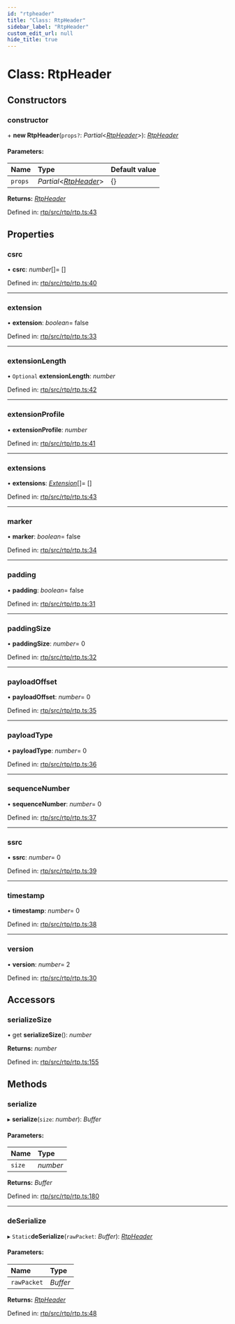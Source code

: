 ```yaml
---
id: "rtpheader"
title: "Class: RtpHeader"
sidebar_label: "RtpHeader"
custom_edit_url: null
hide_title: true
---
```


# Class: RtpHeader

## Constructors

### constructor

\+ **new RtpHeader**(`props?`: *Partial*<[*RtpHeader*](rtpheader.md)\>): [*RtpHeader*](rtpheader.md)

#### Parameters:

Name | Type | Default value |
:------ | :------ | :------ |
`props` | *Partial*<[*RtpHeader*](rtpheader.md)\> | {} |

**Returns:** [*RtpHeader*](rtpheader.md)

Defined in: [rtp/src/rtp/rtp.ts:43](https://github.com/shinyoshiaki/werift-webrtc/blob/71f8ead/packages/rtp/src/rtp/rtp.ts#L43)

## Properties

### csrc

• **csrc**: *number*[]= []

Defined in: [rtp/src/rtp/rtp.ts:40](https://github.com/shinyoshiaki/werift-webrtc/blob/71f8ead/packages/rtp/src/rtp/rtp.ts#L40)

___

### extension

• **extension**: *boolean*= false

Defined in: [rtp/src/rtp/rtp.ts:33](https://github.com/shinyoshiaki/werift-webrtc/blob/71f8ead/packages/rtp/src/rtp/rtp.ts#L33)

___

### extensionLength

• `Optional` **extensionLength**: *number*

Defined in: [rtp/src/rtp/rtp.ts:42](https://github.com/shinyoshiaki/werift-webrtc/blob/71f8ead/packages/rtp/src/rtp/rtp.ts#L42)

___

### extensionProfile

• **extensionProfile**: *number*

Defined in: [rtp/src/rtp/rtp.ts:41](https://github.com/shinyoshiaki/werift-webrtc/blob/71f8ead/packages/rtp/src/rtp/rtp.ts#L41)

___

### extensions

• **extensions**: [*Extension*](../modules.md#extension)[]= []

Defined in: [rtp/src/rtp/rtp.ts:43](https://github.com/shinyoshiaki/werift-webrtc/blob/71f8ead/packages/rtp/src/rtp/rtp.ts#L43)

___

### marker

• **marker**: *boolean*= false

Defined in: [rtp/src/rtp/rtp.ts:34](https://github.com/shinyoshiaki/werift-webrtc/blob/71f8ead/packages/rtp/src/rtp/rtp.ts#L34)

___

### padding

• **padding**: *boolean*= false

Defined in: [rtp/src/rtp/rtp.ts:31](https://github.com/shinyoshiaki/werift-webrtc/blob/71f8ead/packages/rtp/src/rtp/rtp.ts#L31)

___

### paddingSize

• **paddingSize**: *number*= 0

Defined in: [rtp/src/rtp/rtp.ts:32](https://github.com/shinyoshiaki/werift-webrtc/blob/71f8ead/packages/rtp/src/rtp/rtp.ts#L32)

___

### payloadOffset

• **payloadOffset**: *number*= 0

Defined in: [rtp/src/rtp/rtp.ts:35](https://github.com/shinyoshiaki/werift-webrtc/blob/71f8ead/packages/rtp/src/rtp/rtp.ts#L35)

___

### payloadType

• **payloadType**: *number*= 0

Defined in: [rtp/src/rtp/rtp.ts:36](https://github.com/shinyoshiaki/werift-webrtc/blob/71f8ead/packages/rtp/src/rtp/rtp.ts#L36)

___

### sequenceNumber

• **sequenceNumber**: *number*= 0

Defined in: [rtp/src/rtp/rtp.ts:37](https://github.com/shinyoshiaki/werift-webrtc/blob/71f8ead/packages/rtp/src/rtp/rtp.ts#L37)

___

### ssrc

• **ssrc**: *number*= 0

Defined in: [rtp/src/rtp/rtp.ts:39](https://github.com/shinyoshiaki/werift-webrtc/blob/71f8ead/packages/rtp/src/rtp/rtp.ts#L39)

___

### timestamp

• **timestamp**: *number*= 0

Defined in: [rtp/src/rtp/rtp.ts:38](https://github.com/shinyoshiaki/werift-webrtc/blob/71f8ead/packages/rtp/src/rtp/rtp.ts#L38)

___

### version

• **version**: *number*= 2

Defined in: [rtp/src/rtp/rtp.ts:30](https://github.com/shinyoshiaki/werift-webrtc/blob/71f8ead/packages/rtp/src/rtp/rtp.ts#L30)

## Accessors

### serializeSize

• get **serializeSize**(): *number*

**Returns:** *number*

Defined in: [rtp/src/rtp/rtp.ts:155](https://github.com/shinyoshiaki/werift-webrtc/blob/71f8ead/packages/rtp/src/rtp/rtp.ts#L155)

## Methods

### serialize

▸ **serialize**(`size`: *number*): *Buffer*

#### Parameters:

Name | Type |
:------ | :------ |
`size` | *number* |

**Returns:** *Buffer*

Defined in: [rtp/src/rtp/rtp.ts:180](https://github.com/shinyoshiaki/werift-webrtc/blob/71f8ead/packages/rtp/src/rtp/rtp.ts#L180)

___

### deSerialize

▸ `Static`**deSerialize**(`rawPacket`: *Buffer*): [*RtpHeader*](rtpheader.md)

#### Parameters:

Name | Type |
:------ | :------ |
`rawPacket` | *Buffer* |

**Returns:** [*RtpHeader*](rtpheader.md)

Defined in: [rtp/src/rtp/rtp.ts:48](https://github.com/shinyoshiaki/werift-webrtc/blob/71f8ead/packages/rtp/src/rtp/rtp.ts#L48)
